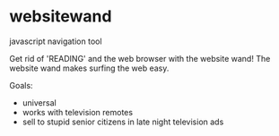 # websitewand
javascript navigation tool

Get rid of 'READING' and the web browser with the website wand!
The website wand makes surfing the web easy.

Goals:
- universal
- works with television remotes
- sell to stupid senior citizens in late night television ads
